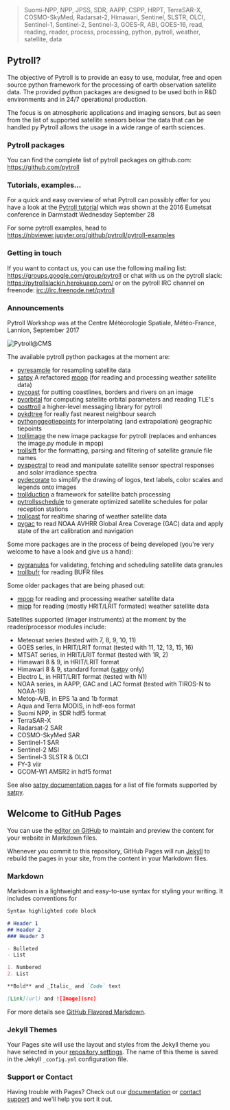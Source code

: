 > Suomi-NPP, NPP, JPSS, SDR, AAPP, CSPP, HRPT, TerraSAR-X, COSMO-SkyMed, Radarsat-2, Himawari, Sentinel, SLSTR, OLCI, Sentinel-1, Sentinel-2, Sentinel-3, GOES-R, ABI, GOES-16, read, reading, reader, process, processing, python, pytroll, weather, satellite, data

## Pytroll?

The objective of Pytroll is to provide an easy to use, modular, free and open source python framework for the processing of earth observation satellite data. The provided python packages are designed to be used both in R&D environments and in 24/7 operational production.

The focus is on atmospheric applications and imaging sensors, but as seen from the list of supported satellite sensors below the data that can be handled py Pytroll allows the usage in a wide range of earth sciences.

### Pytroll packages

You can find the complete list of pytroll packages on github.com: <https://github.com/pytroll>

### Tutorials, examples...

For a quick and easy overview of what Pytroll can possibly offer for you have a look at the [Pytroll tutorial](https://docs.google.com/presentation/d/1-ast62mC7X0z7504gSJCthRnQP-8LrU0Pz_CNxUx0Ag/edit#slide=id.p) which was shown at the 2016 Eumetsat conference in Darmstadt Wednesday September 28

For some pytroll examples, head to <https://nbviewer.jupyter.org/github/pytroll/pytroll-examples>

### Getting in touch

If you want to contact us, you can use the following mailing list: <https://groups.google.com/group/pytroll> or chat with us on the pytroll slack: <https://pytrollslackin.herokuapp.com/> or on the pytroll IRC channel on freenode: <irc://irc.freenode.net/pytroll>

### Announcements

Pytroll Workshop was at the Centre Météorologie Spatiale, Météo-France, Lannion, September 2017

![Pytroll@CMS](https://github.com/pytroll/pytroll/blob/master/web/source/_static/PytrollGroupLannion20170914_small.JPG?raw=true)

The available pytroll python packages at the moment are:

-   [pyresample](http://github.com/pytroll/pyresample) for resampling satellite data
-   [satpy](https://github.com/pytroll/satpy) A refactored [mpop](http://github.com/pytroll/mpop) (for reading and processing weather satellite data)
-   [pycoast](http://github.com/pytroll/pycoast) for putting coastlines, borders and rivers on an image
-   [pyorbital](http://github.com/pytroll/pyorbital) for computing satellite orbital parameters and reading TLE's
-   [posttroll](http://github.com/pytroll/posttroll) a higher-level messaging library for pytroll
-   [pykdtree](https://github.com/storpipfugl/pykdtree) for really fast nearest neighbour search
-   [pythonggeotiepoints](http://github.com/pytroll/python-geotiepoints) for interpolating (and extrapolation) geographic tiepoints
-   [trollimage](https://github.com/pytroll/trollimage) the new image packagse for pytroll (replaces and enhances the image.py module in mpop)
-   [trollsift](https://github.com/pytroll/trollsift) for the formatting, parsing and filtering of satellite granule file names
-   [pyspectral](https://github.com/pytroll/pyspectral) to read and manipulate satellite sensor spectral responses and solar irradiance spectra
-   [pydecorate](http://code.google.com/p/pydecorate) to simplify the drawing of logos, text labels, color scales and legends onto images
-   [trollduction](https://github.com/pytroll/trollduction) a framework for satellite batch processing
-   [pytrollsschedule](https://github.com/pytroll/pytroll-schedule) to generate optimized satellite schedules for polar reception stations
-   [trollcast](http://github.com/pytroll/trollcast) for realtime sharing of weather satellite data
-   [pygac](https://github.com/pytroll/pygac) to read NOAA AVHRR Global Area Coverage (GAC) data and apply state of the art calibration and navigation

Some more packages are in the process of being developed (you're very welcome to have a look and give us a hand):

-   [pygranules](http://pygranule.readthedocs.org/en/latest) for validating, fetching and scheduling satellite data granules
-   [trollbufr](https://github.com/alexmaul/trollbufr) for reading BUFR files

Some older packages that are being phased out:

-   [mpop](http://github.com/pytroll/mpop) for reading and processing weather satellite data
-   [mipp](http://github.com/pytroll/mipp) for reading (mostly HRIT/LRIT formated) weather satellite data


Satellites supported (imager instruments) at the moment by the reader/processor modules include:

-   Meteosat series (tested with 7, 8, 9, 10, 11)
-   GOES series, in HRIT/LRIT format (tested with 11, 12, 13, 15, 16)
-   MTSAT series, in HRIT/LRIT format (tested with 1R, 2)
-   Himawari 8 & 9, in HRIT/LRIT format
-   Himawari 8 & 9, standard format ([satpy](https://github.com/pytroll/satpy) only)
-   Electro L, in HRIT/LRIT format (tested with N1)
-   NOAA series, in AAPP, GAC and LAC format (tested with TIROS-N to NOAA-19)
-   Metop-A/B, in EPS 1a and 1b format
-   Aqua and Terra MODIS, in hdf-eos format
-   Suomi NPP, in SDR hdf5 format
-   TerraSAR-X
-   Radarsat-2 SAR
-   COSMO-SkyMed SAR
-   Sentinel-1 SAR
-   Sentinel-2 MSI
-   Sentinel-3 SLSTR & OLCI
-   FY-3 viir
-   GCOM-W1 AMSR2 in hdf5 format

See also [satpy documentation pages](http://satpy.readthedocs.io/en/latest) for a list of file formats supported by [satpy](https://github.com/pytroll/satpy).

## Welcome to GitHub Pages

You can use the [editor on GitHub](https://github.com/pytroll/pytroll.github.io/edit/master/index.md) to maintain and preview the content for your website in Markdown files.

Whenever you commit to this repository, GitHub Pages will run [Jekyll](https://jekyllrb.com/) to rebuild the pages in your site, from the content in your Markdown files.

### Markdown

Markdown is a lightweight and easy-to-use syntax for styling your writing. It includes conventions for

```markdown
Syntax highlighted code block

# Header 1
## Header 2
### Header 3

- Bulleted
- List

1. Numbered
2. List

**Bold** and _Italic_ and `Code` text

[Link](url) and ![Image](src)
```

For more details see [GitHub Flavored Markdown](https://guides.github.com/features/mastering-markdown/).

### Jekyll Themes

Your Pages site will use the layout and styles from the Jekyll theme you have selected in your [repository settings](https://github.com/pytroll/pytroll.github.io/settings). The name of this theme is saved in the Jekyll `_config.yml` configuration file.

### Support or Contact

Having trouble with Pages? Check out our [documentation](https://help.github.com/categories/github-pages-basics/) or [contact support](https://github.com/contact) and we’ll help you sort it out.
